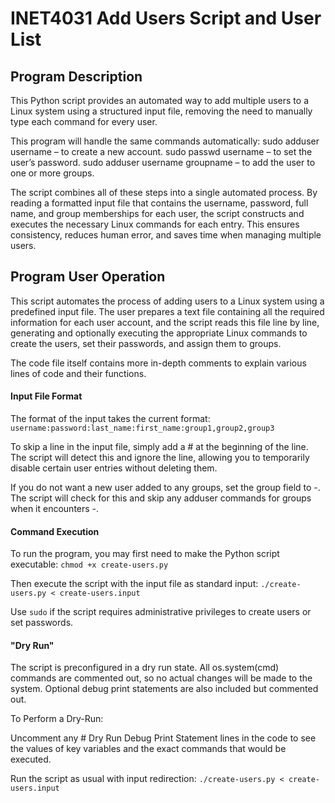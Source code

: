 # INET4031 Add Users Script and User List

## Program Description
This Python script provides an automated way to add multiple users to a Linux system using a structured input file, removing the need to manually type each command for every user.

This program will handle the same commands automatically:
sudo adduser username – to create a new account.
sudo passwd username – to set the user’s password.
sudo adduser username groupname – to add the user to one or more groups.

The script combines all of these steps into a single automated process. By reading a formatted input file that contains the username, password, full name, and group memberships for each user, the script constructs and executes the necessary Linux commands for each entry. This ensures consistency, reduces human error, and saves time when managing multiple users.

## Program User Operation

This script automates the process of adding users to a Linux system using a predefined input file. The user prepares a text file containing all the required information for each user account, and the script reads this file line by line, generating and optionally executing the appropriate Linux commands to create the users, set their passwords, and assign them to groups.

The code file itself contains more in-depth comments to explain various lines of code and their functions. 

#### Input File Format

The format of the input takes the current format: 
`username:password:last_name:first_name:group1,group2,group3`

To skip a line in the input file, simply add a # at the beginning of the line. The script will detect this and ignore the line, allowing you to temporarily disable certain user entries without deleting them.

If you do not want a new user added to any groups, set the group field to -. The script will check for this and skip any adduser commands for groups when it encounters -.

#### Command Execution

To run the program, you may first need to make the Python script executable:
`chmod +x create-users.py`

Then execute the script with the input file as standard input:
`./create-users.py < create-users.input`

Use `sudo` if the script requires administrative privileges to create users or set passwords.

#### "Dry Run"

The script is preconfigured in a dry run state. All os.system(cmd) commands are commented out, so no actual changes will be made to the system. Optional debug print statements are also included but commented out.

To Perform a Dry-Run:

Uncomment any # Dry Run Debug Print Statement lines in the code to see the values of key variables and the exact commands that would be executed.

Run the script as usual with input redirection:
`./create-users.py < create-users.input`

